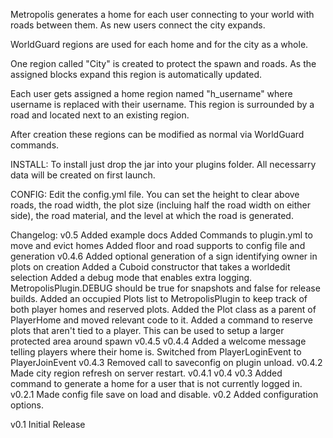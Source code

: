 Metropolis generates a home for each user connecting to your world with roads between them. As new users connect the city expands.

WorldGuard regions are used for each home and for the city as a whole.

One region called "City" is created to protect the spawn and roads. As the assigned blocks expand this region is automatically updated.

Each user gets assigned a home region named "h_username" where username is replaced with their username. This region is surrounded by a road and located next to an existing region.

After creation these regions can be modified as normal via WorldGuard commands.

INSTALL:
To install just drop the jar into your plugins folder.  All necessarry data will be created on first launch.

CONFIG:
Edit the config.yml file.  You can set the height to clear above roads, the road width, the plot size (incluing half the road width on either side), the road material, and the level at which the road is generated.

Changelog:
v0.5
	Added example docs
	Added Commands to plugin.yml to move and evict homes
	Added floor and road supports to config file and generation
v0.4.6
	Added optional generation of a sign identifying owner in plots on creation
	Added a Cuboid constructor that takes a worldedit selection
	Added a debug mode that enables extra logging.  MetropolisPlugin.DEBUG should be true for snapshots and false for release builds.
	Added an occupied Plots list to MetropolisPlugin to keep track of both player homes and reserved plots.
	Added the Plot class as a parent of PlayerHome and moved relevant code to it. 
	Added a command to reserve plots that aren't tied to a player.  This can be used to setup a larger protected area around spawn
v0.4.5
v0.4.4
	Added a welcome message telling players where their home is.
	Switched from PlayerLoginEvent to PlayerJoinEvent
v0.4.3
	Removed call to saveconfig on plugin unload.
v0.4.2
	Made city region refresh on server restart.
v0.4.1
v0.4
v0.3
	Added command to generate a home for a user that is not currently logged in.
v0.2.1
	Made config file save on load and disable.
v0.2
	Added configuration options.

v0.1
	Initial Release